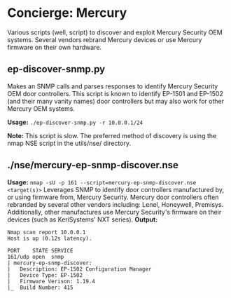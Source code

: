 # Concierge: Mercury  
Various scripts (well, script) to discover and exploit Mercury Security OEM systems. Several vendors rebrand Mercury devices or use Mercury firmware on their own hardware.  
  
## ep-discover-snmp.py  
Makes an SNMP calls and parses responses to identify Mercury Security OEM door controllers. This script is known to identify EP-1501 and EP-1502 (and their many vanity names) door controllers but may also work for other Mercury OEM systems.  
   
**Usage:** `./ep-discover-snmp.py -r 10.0.0.1/24` 
  
**Note:** This script is slow. The preferred method of discovery is using the nmap NSE script in the utils/nse/ directory.
  
## ./nse/mercury-ep-snmp-discover.nse  
**Usage:** `nmap -sU -p 161 --script=mercury-ep-snmp-discover.nse <target(s)>`
Leverages SNMP to identify door controllers manufactured by, or using firmware from, Mercury Security. Mercury door controllers often rebranded by several other vendors including: Lenel, Honeywell, Premisys. Additionally, other manufactures use Mercury Security's firmware on their devices (such as KeriSystems' NXT series).
**Output:**
```
Nmap scan report 10.0.0.1
Host is up (0.12s latency).

PORT    STATE SERVICE
161/udp open  snmp
| mercury-ep-snmp-discover:
|   Description: EP-1502 Configuration Manager
|   Device Type: EP-1502
|   Firmware Verison: 1.19.4
|_  Build Number: 415
```  
